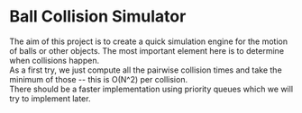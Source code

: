 # Ball Collision Simulator
The aim of this project is to create a quick simulation engine for the motion of balls or other objects. The most important element here is to determine when collisions happen.  
As a first try, we just compute all the pairwise collision times and take the minimum of those -- this is O(N^2) per collision.  
There should be a faster implementation using priority queues which we will try to implement later.  
